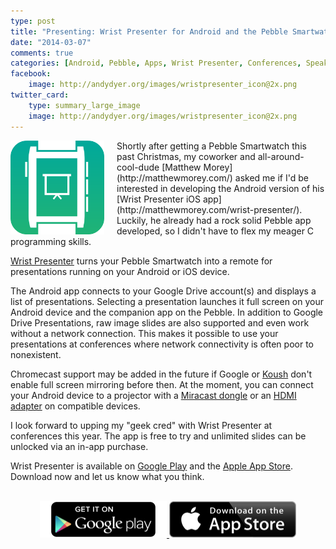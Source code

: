```yaml
---
type: post
title: "Presenting: Wrist Presenter for Android and the Pebble Smartwatch"
date: "2014-03-07"
comments: true
categories: [Android, Pebble, Apps, Wrist Presenter, Conferences, Speaking]
facebook:
    image: http://andydyer.org/images/wristpresenter_icon@2x.png
twitter_card:
    type: summary_large_image
    image: http://andydyer.org/images/wristpresenter_icon@2x.png
---
```


<img src="/images/wristpresenter_icon@2x.png" alt="Wrist Presenter" style="width: 150px; float: left; margin-right: 20px" />
Shortly after getting a Pebble Smartwatch this past Christmas, my coworker and all-around-cool-dude [Matthew Morey](http://matthewmorey.com/) asked me if I'd be interested in developing the Android version of his [Wrist Presenter iOS app](http://matthewmorey.com/wrist-presenter/). Luckily, he already had a rock solid Pebble app developed, so I didn't have to flex my meager C programming skills.

[Wrist Presenter](http://wristpresenter.com/) turns your Pebble Smartwatch into a remote for presentations running on your Android or iOS device.

The Android app connects to your Google Drive account(s) and displays a list of presentations. Selecting a presentation launches it full screen on your Android device and the companion app on the Pebble. In addition to Google Drive Presentations, raw image slides are also supported and even work without a network connection. This makes it possible to use your presentations at conferences where network connectivity is often poor to nonexistent.

Chromecast support may be added in the future if Google or [Koush](http://www.androidpolice.com/2014/03/05/koush-updates-mirror-with-super-beta-support-for-chromecast-screen-mirroring-currently-for-rooted-nexus-5-only/) don't enable full screen mirroring before then. At the moment, you can connect your Android device to a projector with a [Miracast dongle](http://www.amazon.com/gp/product/B00H2D3N0M/ref=as_li_qf_sp_asin_il?ie=UTF8&camp=1789&creative=9325&creativeASIN=B00H2D3N0M&linkCode=as2&tag=slacod-20) or an [HDMI adapter](http://www.kanexlive.com/slimport) on compatible devices.

I look forward to upping my "geek cred" with Wrist Presenter at conferences this year. The app is free to try and unlimited slides can be unlocked via an in-app purchase.

Wrist Presenter is available on [Google Play](https://play.google.com/store/apps/details?id=com.dandydev.wristpresenter) and the [Apple App Store](https://itunes.apple.com/us/app/wrist-presenter-wireless-presentation/id735128848?mt=8&amp;at=10l6oV&amp;ct=mm_wrist-presenter). Download now and let us know what you think.

<br>
<div style="text-align: center">
    <a href="https://play.google.com/store/apps/details?id=com.dandydev.wristpresenter" title="Download Wrist Presenter Android app for free">
        <img alt="Get it on Google Play" width="203" src="/images/google_play_badge@2x.png">
    </a>
    <a href="https://itunes.apple.com/us/app/wrist-presenter-wireless-presentation/id735128848?mt=8&amp;at=10l6oV&amp;ct=mm_wrist-presenter" title="Download Wrist Presenter iOS app for free">
        <img src="/images/app_store_badge@2x.png" width="203" alt="Download Wrist Presenter on the App Store badge">
    </a>
</div>